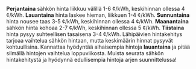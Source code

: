 **Perjantaina** sähkön hinta liikkuu välillä 1-6 ¢/kWh, keskihinnan ollessa 4 ¢/kWh. **Lauantaina** hinta laskee hieman, liikkuen 1-4 ¢/kWh. **Sunnuntaina** hinta nousee taas 3-5 ¢/kWh, keskihinnan ollessa 4 ¢/kWh. **Maanantaina** sähkön hinta kohoaa 2-7 ¢/kWh, keskihinnan ollessa 5 ¢/kWh. **Tiistaina** hinta pysyy suhteellisen tasaisena 3-4 ¢/kWh. Lähipäivien hintakehitys tarjoaa vaihtelua sähkön hintaan, mutta keskimäärin hinnat pysyvät kohtuullisina. Kannattaa hyödyntää alhaisempia hintoja **lauantaina** ja pitää silmällä hintojen vaihtelua loppuviikosta. Muista seurata sähkön hintakehitystä ja hyödynnä edullisempia hintoja arjen suunnittelussa!